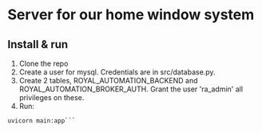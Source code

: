 # Server for our home window system

## Install & run

1. Clone the repo
2. Create a user for mysql. Credentials are in src/database.py.
3. Create 2 tables, ROYAL_AUTOMATION_BACKEND and ROYAL_AUTOMATION_BROKER_AUTH. Grant the user 'ra_admin' all privileges on these.
4. Run:
``` cd src/ 
uvicorn main:app```
